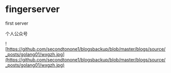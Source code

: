 # fingerserver
first server

个人公众号

![https://github.com/secondtonone1/blogsbackup/blob/master/blogs/source/_posts/golang01/wxgzh.jpg](https://github.com/secondtonone1/blogsbackup/blob/master/blogs/source/_posts/golang01/wxgzh.jpg)
